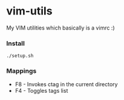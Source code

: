 # vim-utils
My VIM utilities which basically is a vimrc :)

### Install 

    ./setup.sh

### Mappings
*   F8 - Invokes ctag in the current directory
*   F4 - Toggles tags list
